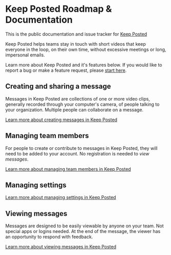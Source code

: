 # Keep Posted Roadmap & Documentation
This is the public documentation and issue tracker for [Keep Posted](https://www.keepposted.io)


Keep Posted helps teams stay in touch with short videos that keep everyone in the loop, on their own time, without excessive meetings or long, impersonal emails. 

Learn more about Keep Posted and it's features below. If you would like to report a bug or make a feature request, please [start here](https://github.com/robby1066/keepposted-help/issues/new/choose).

## Creating and sharing a message
Messages in Keep Posted are collections of one or more video clips, generally recorded through your computer's camera, of people talking to your organization. Multiple people can collaborate on a message.

[Learn more about creating messages in Keep Posted](https://github.com/robby1066/keepposted-help/wiki/Creating-a-message)

## Managing team members
For people to create or contribute to messages in Keep Posted, they will need to be added to your account. No registration is needed to _view messages_. 

[Learn more about managing team members in Keep Posted](https://github.com/robby1066/keepposted-help/wiki/Managing-team-members)

## Managing settings

[Learn more about managing settings in Keep Posted](https://github.com/robby1066/keepposted-help/wiki/Managing-your-settings)

## Viewing messages
Messages are designed to be easily viewable by anyone on your team. Not special apps or logins needed. At the end of the message, the viewer has an opportunity to respond with feedback.

[Learn more about viewing messages in Keep Posted](https://github.com/robby1066/keepposted-help/wiki/Viewing-a-message)
